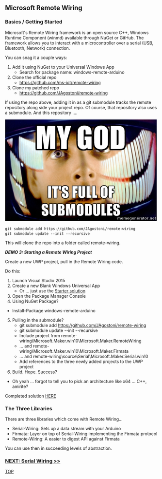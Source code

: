 ## Microsoft Remote Wiring

### Basics / Getting Started

Microsoft's Remote Wiring framework is an open source C++, Windows Runtime Component (winmd) available through NuGet or GitHub. The framework allows you to interact with a microcontroller over a serial (USB, Bluetooth, Network) connection.

You can snag it a couple ways:

1. Add it using NuGet to your Universal Windows App
   - Search for package name: windows-remote-arduino
2. Clone the official repo
   - https://github.com/ms-iot/remote-wiring
3. Clone my patched repo
   - https://github.com/JAgostoni/remote-wiring

If using the repo above, adding it in as a git submodule tracks the remote repository along side your project repo.
Of course, that repository also uses a submodule.  And this repository ....

![My God! It's Full of Submodules](assets/submodules.jpg)
    
    git submodule add https://github.com/JAgostoni/remote-wiring
    git submodule update --init --recursive

This will clone the repo into a folder called remote-wiring.

_**DEMO 3: Starting a Remote Wiring Project**_

Create a new UWP project, pull in the Remote Wiring code.

Do this:

1. Launch Visual Studio 2015
2. Create a new Blank Windows Universal App
   - Or ... just use the [Starter solution](https://github.com/JAgostoni/pgh-dot-net-remote-wiring/tree/wip/Demo3/Starter/RemoteWiringDemo)
3. Open the Package Manager Console
4. Using NuGet Package?
  - Install-Package windows-remote-arduino
5. Pulling in the submodule?
   - git submodule add https://github.com/JAgostoni/remote-wiring
   - git submodule update --init --recursive
   - Include project from remote-wiring\Microsoft.Maker.win10\Microsoft.Maker.RemoteWiring
   - ... and remote-wiring\Microsoft.Maker.win10\Microsoft.Maker.Firmata
   - ... and remote-wiring\source\Serial\Microsoft.Maker.Serial.win10
   - Add references to the three newly added projects to the UWP project
6. Build. Hope. Success?
  - Oh yeah ... forgot to tell you to pick an architecture like x64 ... C++, amirite?

Completed solution [HERE](https://github.com/JAgostoni/pgh-dot-net-remote-wiring/tree/wip/Demo3/Complete/)

### The Three Libraries
There are three libraries which come with Remote Wiring...
- Serial-Wiring: Sets up a data stream with your Arduino
- Firmata: Layer on top of Serial-Wiring implementing the Firmata protocol
- Remote-Wiring: A easier to digest API against Firmata

You can use then in succeeding levels of abstraction.

### [NEXT: Serial Wiring >>](msiotwiring_2.md)

[TOP](README.md)
